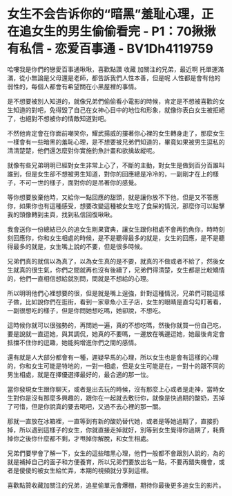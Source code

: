 # 女生不会告诉你的“暗黑”羞耻心理，正在追女生的男生偷偷看完 - P1：70揪揪有私信 - 恋爱百事通 - BV1Dh4119759

哈嘍我是你們的戀愛百事通啾啾，喜歡點讚 收藏 加關注的兄弟，最近啊 托單運滿滿，從小無論是父母還是老師，都告訴我們人性本善，但是呢 人性都是會有他的弱性的，每個人都會有希望關在小黑屋裡的事情。

是不想要被別人知道的，就像兄弟們偷偷看小電影的時候，肯定是不想被喜歡的女生知道的對吧，免得毀了自己在女神心目中的地位和形象，就像你表白女生被拒絕了，也絕對不想被你的情敵知道對吧。

不然他肯定會在你面前嘲笑你，耀武揚威的摟著你心裡的女生轉身走了，那麼女生一樣會有一些暗黑的羞恥心理，是不想要被兄弟們知道的，畢竟如果被男生逗私的清清楚楚，他們還怎麼對你實施釣魚計畫和欲擒故縱呢。

就像有些兄弟明明已經對女生非常上心了，不斷的主動，對女生是做到百分百誰叫誰到，但是女生卻不想被男生知道，對你的回應總是冷冷的，一副剛才在上的樣子，不可一世的樣子，面對你的是吊著你的感覺。

等你想要放棄他時，又給你一點回應的甜頭，就是讓你放不下他，但是又不答應你，如果你也有這種感受，想要改變這種被女生吃了食屎的情況，那麼你可以點擊我的頭像轉到主頁，找到私信回復啾啾。

我會送你一份總結已久的追女生剛果寶典，讓女生跟你相處不會再釣魚你，時時刻刻回應你，你和女生相處的時候，是不是聽得最多的就是，女生的回應，是不是聽得最多的就是，女生嘴上說的不要，但是很多時候。

兄弟們真的就信以為真了，以為女生真的是不要，就真的不做或者不給了，然後女生就真的很生氣，你們之間就再也沒有後續了，兄弟們得清楚，女生都是比較矯情的，他們一直相信想給就別問，問就是不想給的心理。

所以明明他們心裡想要的很，但是就是嘴上逞強，針對這種情況，兄弟們可能這樣子做，比如說你們在逛街，看到一家章魚小王子店，女生的眼睛是直勾勾盯著看，一副很想吃的樣子，但是你問她想吃嗎，她卻說，不想吃。

這時候你就可以很強勢的，再問她一遍，真的不想吃嗎，然後你就買一份自己吃，要是說就一直逗她，與其調侃，她真的不要嗎，一邊放在嘴邊逗她，她最後肯定會抵擋不住你的逗趣，她能夠增進你們之間的感情。

還有就是人大部分都會有一種，遲疑早馬的心理，所以女生也是會有這樣的心理的，你和女生可能是特地的，一對一相處，但是女生可能是在，一對十的跟不同的男生相處，就是在擇優選擇最好的，最合適的那一位。

當你發現女生跟你聊天，或者是出去玩的時候，沒有那麼上心或者是走神，當時女生對你是沒有那麼多興趣的，跟你在一起就去敷衍你，就像是快過期的酸奶，丟掉了可惜，但是你說真的要去喝吧，又過不去心裡的那一關。

那就一直放在冰箱裡，一直等到有新的酸奶替代她，或者是等她過期了，直接扔掉，所以遇到這樣子的女生，你就直接走掉就好，別等到女生覺得你過期了，耗費掉你之後你什麼都不剩，才甩掉你解脫，和女生相處。

兄弟們要學會了解一下，女生的這些暗黑心理，他們一般都不會跟別人說的，為的就是補掉自己的面子和方便養育，所以兄弟們要放出名一點，不要再錯失機會，或者是傻傻的被女生給忙弄，本期的視頻就分享到這裡。

喜歡點贊收藏加關注的兄弟，追星偷單元會爆棚，期待你最後更多追女生的影片。